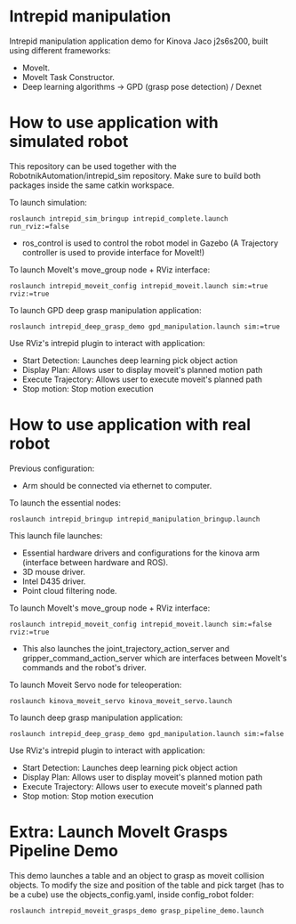 # Intrepid manipulation 
Intrepid manipulation application demo for Kinova Jaco j2s6s200, built using different frameworks:
 * MoveIt.
 * MoveIt Task Constructor.
 * Deep learning algorithms -> GPD (grasp pose detection) / Dexnet

# How to use application with simulated robot

This repository can be used together with the RobotnikAutomation/intrepid_sim repository. Make sure to build both packages inside the same catkin workspace. 

To launch simulation: 

`roslaunch intrepid_sim_bringup intrepid_complete.launch run_rviz:=false` 

* ros_control is used to control the robot model in Gazebo (A Trajectory controller is used to provide interface for MoveIt!)

To launch MoveIt's move_group node + RViz interface: 

`roslaunch intrepid_moveit_config intrepid_moveit.launch sim:=true rviz:=true`

To launch GPD deep grasp manipulation application:

`roslaunch intrepid_deep_grasp_demo gpd_manipulation.launch sim:=true`

Use RViz's intrepid plugin to interact with application: 
 * Start Detection: Launches deep learning pick object action
 * Display Plan: Allows user to display moveit's planned motion path
 * Execute Trajectory: Allows user to execute moveit's planned path
 * Stop motion: Stop motion execution

# How to use application with real robot

Previous configuration: 
 - Arm should be connected via ethernet to computer. 

To launch the essential nodes: 

`roslaunch intrepid_bringup intrepid_manipulation_bringup.launch`

This launch file launches:

 * Essential hardware drivers and configurations for the kinova arm (interface between hardware and ROS).
 * 3D mouse driver.
 * Intel D435 driver.
 * Point cloud filtering node. 

To launch MoveIt's move_group node + RViz interface: 

`roslaunch intrepid_moveit_config intrepid_moveit.launch sim:=false rviz:=true`

* This also launches the joint_trajectory_action_server and gripper_command_action_server which are interfaces between MoveIt's commands and the robot's driver. 

To launch Moveit Servo node for teleoperation:

`roslaunch kinova_moveit_servo kinova_moveit_servo.launch`

To launch deep grasp manipulation application:

`roslaunch intrepid_deep_grasp_demo gpd_manipulation.launch sim:=false`

Use RViz's intrepid plugin to interact with application: 
 * Start Detection: Launches deep learning pick object action
 * Display Plan: Allows user to display moveit's planned motion path
 * Execute Trajectory: Allows user to execute moveit's planned path
 * Stop motion: Stop motion execution
# Extra: Launch MoveIt Grasps Pipeline Demo

This demo launches a table and an object to grasp as moveit collision objects. To modify the size and position of the table and pick target (has to be a cube) use the objects_config.yaml, inside config_robot folder: 

`roslaunch intrepid_moveit_grasps_demo grasp_pipeline_demo.launch`


